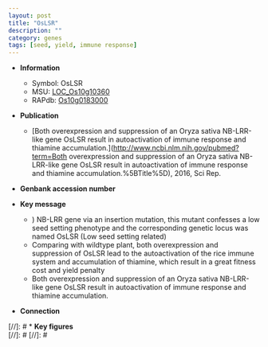 ```yaml
---
layout: post
title: "OsLSR"
description: ""
category: genes
tags: [seed, yield, immune response]
---
```


* **Information**  
    + Symbol: OsLSR  
    + MSU: [LOC_Os10g10360](http://rice.plantbiology.msu.edu/cgi-bin/ORF_infopage.cgi?orf=LOC_Os10g10360)  
    + RAPdb: [Os10g0183000](http://rapdb.dna.affrc.go.jp/viewer/gbrowse_details/irgsp1?name=Os10g0183000)  

* **Publication**  
    + [Both overexpression and suppression of an Oryza sativa NB-LRR-like gene OsLSR result in autoactivation of immune response and thiamine accumulation.](http://www.ncbi.nlm.nih.gov/pubmed?term=Both overexpression and suppression of an Oryza sativa NB-LRR-like gene OsLSR result in autoactivation of immune response and thiamine accumulation.%5BTitle%5D), 2016, Sci Rep.

* **Genbank accession number**  

* **Key message**  
    + ) NB-LRR gene via an insertion mutation, this mutant confesses a low seed setting phenotype and the corresponding genetic locus was named OsLSR (Low seed setting related)
    + Comparing with wildtype plant, both overexpression and suppression of OsLSR lead to the autoactivation of the rice immune system and accumulation of thiamine, which result in a great fitness cost and yield penalty
    + Both overexpression and suppression of an Oryza sativa NB-LRR-like gene OsLSR result in autoactivation of immune response and thiamine accumulation.

* **Connection**  

[//]: # * **Key figures**  
[//]: # 
[//]: # 
